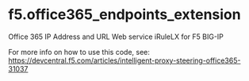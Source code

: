# f5.office365_endpoints_extension
Office 365 IP Address and URL Web service iRuleLX for F5 BIG-IP

For more info on how to use this code, see: https://devcentral.f5.com/articles/intelligent-proxy-steering-office365-31037
